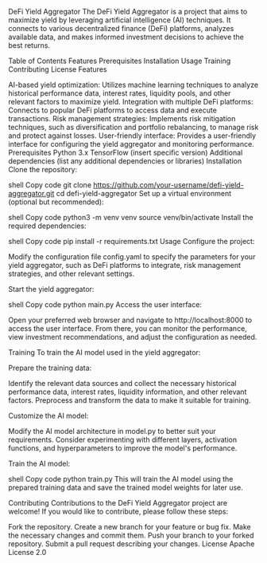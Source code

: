 DeFi Yield Aggregator
The DeFi Yield Aggregator is a project that aims to maximize yield by leveraging artificial intelligence (AI) techniques. It connects to various decentralized finance (DeFi) platforms, analyzes available data, and makes informed investment decisions to achieve the best returns.

Table of Contents
Features
Prerequisites
Installation
Usage
Training
Contributing
License
Features

AI-based yield optimization: Utilizes machine learning techniques to analyze historical performance data, interest rates, liquidity pools, and other relevant factors to maximize yield.
Integration with multiple DeFi platforms: Connects to popular DeFi platforms to access data and execute transactions.
Risk management strategies: Implements risk mitigation techniques, such as diversification and portfolio rebalancing, to manage risk and protect against losses.
User-friendly interface: Provides a user-friendly interface for configuring the yield aggregator and monitoring performance.
Prerequisites
Python 3.x
TensorFlow (insert specific version)
Additional dependencies (list any additional dependencies or libraries)
Installation
Clone the repository:

shell
Copy code
git clone https://github.com/your-username/defi-yield-aggregator.git
cd defi-yield-aggregator
Set up a virtual environment (optional but recommended):

shell
Copy code
python3 -m venv venv
source venv/bin/activate
Install the required dependencies:

shell
Copy code
pip install -r requirements.txt
Usage
Configure the project:

Modify the configuration file config.yaml to specify the parameters for your yield aggregator, such as DeFi platforms to integrate, risk management strategies, and other relevant settings.

Start the yield aggregator:

shell
Copy code
python main.py
Access the user interface:

Open your preferred web browser and navigate to http://localhost:8000 to access the user interface. From there, you can monitor the performance, view investment recommendations, and adjust the configuration as needed.

Training
To train the AI model used in the yield aggregator:

Prepare the training data:

Identify the relevant data sources and collect the necessary historical performance data, interest rates, liquidity information, and other relevant factors. Preprocess and transform the data to make it suitable for training.

Customize the AI model:

Modify the AI model architecture in model.py to better suit your requirements. Consider experimenting with different layers, activation functions, and hyperparameters to improve the model's performance.

Train the AI model:

shell
Copy code
python train.py
This will train the AI model using the prepared training data and save the trained model weights for later use.

Contributing
Contributions to the DeFi Yield Aggregator project are welcome! If you would like to contribute, please follow these steps:

Fork the repository.
Create a new branch for your feature or bug fix.
Make the necessary changes and commit them.
Push your branch to your forked repository.
Submit a pull request describing your changes.
License
Apache License 2.0
